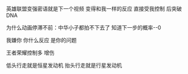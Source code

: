 英雄联盟变强密语就是下一个视频 变得和我一样的反应 直接受我控制 后突破 DNA

为什么动画停滞不前：中华小子都拍不下去了 知道下一步的概率--0

我嫌你 你什么反应 是你的问题

王者荣耀控制多 增伤

低头行走就是恒星发动机 抬头行走就是行星发动机